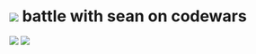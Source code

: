 # ![](https://www.codewars.com/users/seanmodd/badges/large?raw=true) battle with sean on codewars
![](https://www.codewars.com/users/seanmodd/badges/small?raw=true)
![](https://www.codewars.com/users/seanmodd/badges/micro?raw=true)
